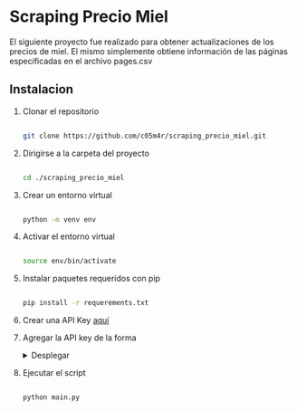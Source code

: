 # Scraping Precio Miel

El siguiente proyecto fue realizado para obtener actualizaciones de los precios de miel. El mismo simplemente obtiene información de las páginas especificadas en el archivo pages.csv

## Instalacion

1. Clonar el repositorio

    ``` bash

    git clone https://github.com/c05m4r/scraping_precio_miel.git

    ```

2. Dirigirse a la carpeta del proyecto

    ``` bash

    cd ./scraping_precio_miel

    ```

3. Crear un entorno virtual

    ``` bash

    python -m venv env

    ```

4. Activar el entorno virtual

    ``` bash

    source env/bin/activate

    ```

5. Instalar paquetes requeridos con pip

    ``` bash

    pip install -r requerements.txt 

    ```

6. Crear una API Key [aquí](https://core.telegram.org/bots#how-do-i-create-a-bot)

7. Agregar la API key de la forma

    <details>

    <summary>Desplegar</summary> 

    ### Windows

    1. Haz clic derecho en "Este equipo" y selecciona "Propiedades" en el menú contextual.
    2. En la ventana de Propiedades del sistema, haz clic en "Configuración avanzada del sistema".
    3. En la ventana Propiedades del sistema, selecciona la pestaña "Opciones avanzadas" y haz clic en 
    4. En la sección "Variables del sistema" o "Variables de usuario", haz clic en "Nuevo".
    5. Ingresa el nombre y el valor de la variable de entorno que deseas agregar y haz clic en "Aceptar".

    O por el comando

    ``` bash

    setx API_KEY <clave>
    setx CHAT_ID @nombrecanal

    ```

    ### POSIX

    ``` bash

    echo -e "API_KEY=<clave>\nCHAT_ID=@nombrecanal" >> .env

    ```

    </details>

5. Ejecutar el script

    ``` bash

    python main.py

    ```
